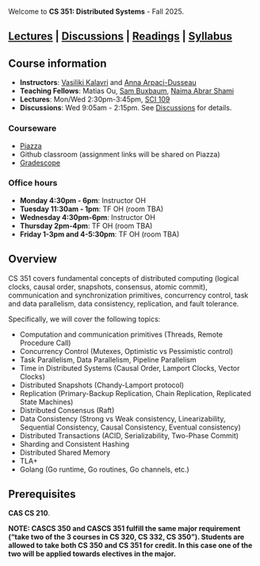 
Welcome to **CS 351: Distributed Systems** - Fall 2025.

## [Lectures](./lectures.html) \| [Discussions](./discussions.html) \| [Readings](./readings.html) \| [Syllabus](./syllabus.html)

## Course information
- **Instructors**: [Vasiliki Kalavri](https://cs-people.bu.edu/vkalavri/) and [Anna Arpaci-Dusseau](https://www.bu.edu/cs/profiles/anna-arpaci-dusseau/)
- **Teaching Fellows**: Matias Ou, [Sam Buxbaum](https://sambux.org/), [Naima Abrar Shami](https://sites.bu.edu/casp/people/naima-abrar-shami/)
- **Lectures**: Mon/Wed 2:30pm-3:45pm, [SCI 109](https://www.bu.edu/classrooms/classroom/sci-109/)
- **Discussions**: Wed 9:05am - 2:15pm. See [Discussions](./discussions.html) for details.

### Courseware
- [Piazza](https://piazza.com/bu/fall2025/cascs351/home)
- Github classroom (assignment links will be shared on Piazza)
- [Gradescope](https://www.gradescope.com/courses/1111176)

### Office hours
- **Monday 4:30pm - 6pm**: Instructor OH
- **Tuesday 11:30am - 1pm**: TF OH (room TBA)
- **Wednesday 4:30pm-6pm**: Instructor OH 
- **Thursday 2pm-4pm**: TF OH (room TBA)
- **Friday 1-3pm and 4-5:30pm**: TF OH (room TBA)

## Overview
CS 351 covers fundamental concepts of distributed computing (logical clocks, causal order, snapshots, consensus, atomic commit), communication and synchronization primitives, concurrency control, task and data parallelism, data consistency, replication, and fault tolerance.

Specifically, we will cover the following topics:
- Computation and communication primitives (Threads, Remote Procedure Call)
- Concurrency Control (Mutexes, Optimistic vs Pessimistic control)
- Task Parallelism, Data Parallelism, Pipeline Parallelism
- Time in Distributed Systems (Causal Order, Lamport Clocks, Vector Clocks)
- Distributed Snapshots (Chandy-Lamport protocol)
- Replication (Primary-Backup Replication, Chain Replication, Replicated State Machines)
- Distributed Consensus (Raft)
- Data Consistency (Strong vs Weak consistency, Linearizability, Sequential Consistency, Causal Consistency, Eventual consistency)
- Distributed Transactions (ACID, Serializability, Two-Phase Commit)
- Sharding and Consistent Hashing
- Distributed Shared Memory
- TLA+
- Golang (Go runtime, Go routines, Go channels, etc.)

## Prerequisites
**CAS CS 210**.

**NOTE: CASCS 350 and CASCS 351 fulfill the same major requirement (“take two of the 3 courses in CS 320, CS 332, CS 350”). Students are allowed to take both CS 350 and CS 351 for credit. In this case one of the two will be applied towards electives in the major.**
